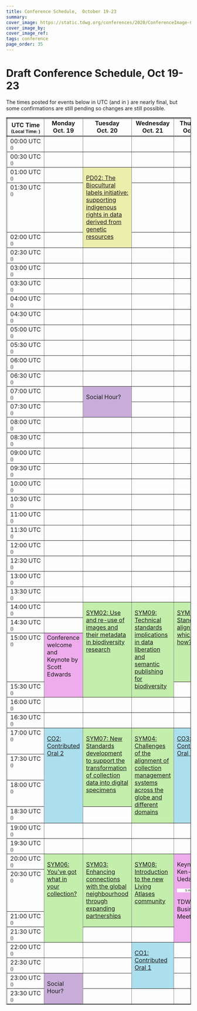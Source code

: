 ```yaml
---
title: Conference Schedule,  October 19-23
summary: 
cover_image: https://static.tdwg.org/conferences/2020/ConferenceImage-CR.jpg
cover_image_by: 
cover_image_ref: 
tags: conference
page_order: 35
---
```

<script type="text/javascript"> 

function horaLocal(hileraFechaHora, addlinebreak, addDay) {
// The function convert the parameter ISO Date string to the local hour HH:MM.
// Use addlinebreak to indicate a new line (1), a space (0) after the time.
// If addDay = 1 then a "(+1 day)" is added.
  var fecha = new Date(hileraFechaHora);   
  var horas = fecha.getHours();
  var minutos = fecha.getMinutes();
  
  if (horas < 10) {
     horas = "0" + horas.toString();
  }
  if (minutos < 10) {
     minutos = "0" + minutos.toString();
  }
  
  if (addlinebreak == 1) { 
    linebreak = "<br />"; 
  } else { 
    if (addlinebreak == 0) {
      linebreak = "&nbsp;"; 
    } else { 
      linebreak = ""; 
    } 
  }
  
  shiftDays = 0;
  shifted = "";
  if (addDay == 1) {
    shiftDays = fecha.getDate() - parseInt(hileraFechaHora.substr(hileraFechaHora.search("T")-2,2),10);
    if (shiftDays > 0) {
      shifted = "&plus;1 day";
    } else {
      if (shiftDays < 0) {
        shifted = "&minus;1 day";
      }
    }
  }
  return horas + ":" + minutos + linebreak + shifted;
}

function UTCZonaHorariaLocal(hileraFechaHora, addlinebreak) {
  // The function convert the parameter UTC ISO Date string to the local time.
  // Use addlinebreak to indicate a new line (1), a space (0) between "UTC" and the sign of the time.
  var fecha = new Date(hileraFechaHora);    

  var desfase = fecha.getTimezoneOffset();
  var signo = "&plus;";
  
  if (desfase < 0) { signo = "&plus;"; } else { signo = "&minus;"; }
  desfase = Math.abs(desfase);
  var horas = Math.trunc(desfase/60);
  var minutos = Math.trunc(desfase - (horas * 60));
  
  if (horas < 9) {horas = "0" + horas};
  if (minutos < 9) {minutos = "0"+ minutos};
  if (addlinebreak == 1) { 
    linebreak = "<br />"; 
  } else { 
    if (addlinebreak == 0) {
      linebreak = "&nbsp;"; 
    } else { 
      linebreak = ""; 
    } 
  }
  return ("UTC" + linebreak + signo) + (horas + ":" + minutos);
}

function DiaLocal(hileraFechaHora, lineas, formatoDia, formatoMes, localidad) {
  // The function convert the parameter ISO Date string to the day string.
  // lineas indicates if the result is more than 1 line (No:0, Yes:1)
  var fecha = new Date(hileraFechaHora);
  var nombreDia = fecha.toLocaleDateString(localidad, { weekday: formatoDia });
  var nombreMes = fecha.toLocaleDateString(localidad, { month: formatoMes });
  if (lineas == 1) {
    nombreDia = nombreDia + "<br>";
  } else {
    nombreDia = nombreDia + "&nbsp;";
  }
  nombreDia = nombreDia + fecha.getDate() + "&nbsp;" + nombreMes;
  return nombreDia;
}
</script>

# Draft Conference Schedule, Oct 19-23

The times posted for events below in UTC (and in <script type="text/javascript"> document.write( UTCZonaHorariaLocal('2020-10-19T00:00:00Z', 2) ); </script>) are nearly final, but some confirmations are still pending so changes are still possible.
<script type="text/javascript"> 
  // Some configuration variables
  let breakUTCLine = 1;
  let breakLocalDayLine = 1;
  let breakLocalHour = 1;
  let dontBreakLocalHour = -1;
  let weekOfDayFormat = 'long';
  let monthFormat = 'short';
  let localLocale = 'en-US';
  let showDayShift = 1;
</script>

<table style="border-collapse: collapse;" border="1px">
<tbody>
<tr style="border-style: double;">
<td style="vertical-align: bottom; text-align:center; width=10%;"><strong>UTC&nbsp;Time</strong><br />
  <span style="font-size:75%"><strong>(Local&nbsp;Time: <script type="text/javascript">document.write( UTCZonaHorariaLocal('2020-10-19T00:00:00Z', -1));</script>)</strong></span>
</td>
<td align="center" valign="top;"><strong>
  Monday<br />Oct. 19
<!--- <script type="text/javascript">document.write( DiaLocal('2020-10-19T00:00:00Z', breakLocalDayLine, weekOfDayFormat, monthFormat, localLocale) );</script> --->
  <br /> </strong>
</td>
<td align="center" valign="top;"><strong>
  Tuesday<br />Oct. 20
<!---  <script type="text/javascript">document.write( DiaLocal('2020-10-20T00:00:00Z', breakLocalDayLine, weekOfDayFormat, monthFormat, localLocale) );</script> --->
<br /> </strong></td>
<td align="center" valign="top;"><strong>
  Wednesday<br />Oct. 21
<!---  <script type="text/javascript">document.write( DiaLocal('2020-10-21T00:00:00Z', breakLocalDayLine, weekOfDayFormat, monthFormat, localLocale) );</script> --->
  <br /> </strong></td>
<td align="center" valign="top;"><strong>
  Thursday<br />Oct. 22
<!---  <script type="text/javascript">document.write( DiaLocal('2020-10-22T00:00:00Z', breakLocalDayLine, weekOfDayFormat, monthFormat, localLocale) );</script> --->
  <br /> </strong></td>
<td align="center" valign="top;"><strong>
  Friday<br />Oct. 23
<!---  <script type="text/javascript">document.write( DiaLocal('2020-10-23T00:00:00Z', breakLocalDayLine, weekOfDayFormat, monthFormat, localLocale) );</script> --->
  </strong></td>
</tr>
<tbody valign="top" >
<tr>
<td>00:00&nbsp;UTC<br /><span style="font-size:75%">(<script type="text/javascript">document.write( horaLocal('2020-10-19T00:00:00Z', dontBreakLocalHour, showDayShift));</script>)</span>
</td>
<td>&nbsp;</td>
<td>&nbsp;</td>
<td>&nbsp;</td>
<td>&nbsp;</td>
<td>&nbsp;</td>
</tr>
<tr>
<td>00:30&nbsp;UTC<br /><span style="font-size:75%">(<script type="text/javascript">document.write( horaLocal('2020-10-19T00:30:00Z', dontBreakLocalHour, showDayShift) );</script>)</span>
</td>
<td>&nbsp;</td>
<td>&nbsp;</td>
<td>&nbsp;</td>
<td>&nbsp;</td>
<td>&nbsp;</td>
</tr>
<tr>
<td>01:00&nbsp;UTC<br /><span style="font-size:75%">(<script type="text/javascript">document.write( horaLocal('2020-10-19T01:00:00Z', dontBreakLocalHour, showDayShift) );</script>)</span>
</td>
<td>&nbsp;</td>
<td style="background-color: #ECEEAC;" rowspan="3"><p><a href="../session-list/#pd02%20the%20biocultural%20labels%20initiative:%20supporting%20indigenous%20rights%20in%20data%20derived%20from%20genetic%20resources">PD02: The Biocultural labels initiative: supporting indigenous rights in data derived from genetic resources</a></p>
  <span style="font-size:75%"><strong>
    <a href="https://www.timeanddate.com/worldclock/fixedtime.html?msg=TDWG+2020+-+PD02%3A%20The%20Biocultural%20labels%20initiative&iso=20201020T0100&p1=1440&ah=2&am=" target="_blank"> 
      <script type="text/javascript">
        document.write( DiaLocal("2020-10-20T01:00:00Z", 0, "short", "short", "en-US") );
<!---        document.write(" "); document.write( horaLocal("2020-10-20T01:00:00Z", breakLocalHour, 0) ); --->
      </script></a></strong></span>
</td>
<td>&nbsp;</td>
<td>&nbsp;</td>
<td>&nbsp;</td>
</tr>
<tr>
<td>01:30&nbsp;UTC<br /><span style="font-size:75%">(<script type="text/javascript">document.write( horaLocal('2020-10-19T01:30:00Z', dontBreakLocalHour, showDayShift) );</script>)</span>
</td>
<td>&nbsp;</td>
<td>&nbsp;</td>
<td>&nbsp;</td>
<td style="background-color: #ECEEAC;" rowspan="4"><p><a href="../session-list/#pd01%20avenues%20into%20integration:%20communicating%20taxonomic%20intelligence%20from%20sender%20to%20recipient">PD01: Avenues into integration: communicating taxonomic intelligence from sender to recipient</a></p>
  <span style="font-size:75%"><strong>
    <a href="https://www.timeanddate.com/worldclock/fixedtime.html?msg=TDWG+2020+-+PD01%3A%20Avenues%20into%20integration&iso=20201023T0130&p1=1440&ah=2&am=" target="_blank"> 
      <script type="text/javascript">
        document.write( DiaLocal("2020-10-23T01:30:00Z", 0, "short", "short", "en-US") );
<!---        document.write(" "); document.write( horaLocal("2020-10-20T01:00:00Z", breakLocalHour, 0) ); --->
      </script></a></strong></span>
</td>
</tr>
<tr>
<td>02:00&nbsp;UTC<br /><span style="font-size:75%">(<script type="text/javascript">document.write( horaLocal('2020-10-19T02:00:00Z', dontBreakLocalHour, showDayShift) );</script>)</span>
</td>
<td>&nbsp;</td>
<td>&nbsp;</td>
<td>&nbsp;</td>
</tr>
<tr>
<td>02:30&nbsp;UTC<br /><span style="font-size:75%">(<script type="text/javascript">document.write( horaLocal('2020-10-19T02:30:00Z', dontBreakLocalHour, showDayShift) );</script>)</span>
</td>
<td>&nbsp;</td>
<td>&nbsp;</td>
<td>&nbsp;</td>
<td>&nbsp;</td>
</tr>
<tr>
<td>03:00&nbsp;UTC<br /><span style="font-size:75%">(<script type="text/javascript">document.write( horaLocal('2020-10-19T03:00:00Z', dontBreakLocalHour, showDayShift) );</script>)</span>
</td>
<td>&nbsp;</td>
<td>&nbsp;</td>
<td>&nbsp;</td>
<td>&nbsp;</td>
</tr>
<tr>
<td>03:30&nbsp;UTC<br /><span style="font-size:75%">(<script type="text/javascript">document.write( horaLocal('2020-10-19T03:30:00Z', dontBreakLocalHour, showDayShift) );</script>)</span>
</td>
<td>&nbsp;</td>
<td>&nbsp;</td>
<td>&nbsp;</td>
<td>&nbsp;</td>
<td>&nbsp;</td>
</tr>
<tr>
<td>04:00&nbsp;UTC<br /><span style="font-size:75%">(<script type="text/javascript">document.write( horaLocal('2020-10-19T04:00:00Z', dontBreakLocalHour, showDayShift) );</script>)</span>
</td>
<td>&nbsp;</td>
<td>&nbsp;</td>
<td>&nbsp;</td>
<td>&nbsp;</td>
<td>&nbsp;</td>
</tr>
<tr>
<td>04:30&nbsp;UTC<br /><span style="font-size:75%">(<script type="text/javascript">document.write( horaLocal('2020-10-19T04:30:00Z', dontBreakLocalHour, showDayShift) );</script>)</span>
</td>
<td>&nbsp;</td>
<td>&nbsp;</td>
<td>&nbsp;</td>
<td>&nbsp;</td>
<td>&nbsp;</td>
</tr>
<tr>
<td>05:00&nbsp;UTC<br /><span style="font-size:75%">(<script type="text/javascript">document.write( horaLocal('2020-10-19T05:00:00Z', dontBreakLocalHour, showDayShift) );</script>)</span>
</td>
<td>&nbsp;</td>
<td>&nbsp;</td>
<td>&nbsp;</td>
<td>&nbsp;</td>
<td>&nbsp;</td>
</tr>
<tr>
<td>05:30&nbsp;UTC<br /><span style="font-size:75%">(<script type="text/javascript">document.write( horaLocal('2020-10-19T05:30:00Z', dontBreakLocalHour, showDayShift) );</script>)</span>
</td>
<td>&nbsp;</td>
<td>&nbsp;</td>
<td>&nbsp;</td>
<td>&nbsp;</td>
<td>&nbsp;</td>
</tr>
<tr>
<td>06:00&nbsp;UTC<br /><span style="font-size:75%">(<script type="text/javascript">document.write( horaLocal('2020-10-19T06:00:00Z', dontBreakLocalHour, showDayShift) );</script>)</span>
</td>
<td>&nbsp;</td>
<td>&nbsp;</td>
<td>&nbsp;</td>
<td>&nbsp;</td>
<td>&nbsp;</td>
</tr>
<tr>
<td>06:30&nbsp;UTC<br /><span style="font-size:75%">(<script type="text/javascript">document.write( horaLocal('2020-10-19T06:30:00Z', dontBreakLocalHour, showDayShift) );</script>)</span>
</td>
<td>&nbsp;</td>
<td>&nbsp;</td>
<td>&nbsp;</td>
<td>&nbsp;</td>
<td>&nbsp;</td>
</tr>
<tr>
<td>07:00&nbsp;UTC<br /><span style="font-size:75%">(<script type="text/javascript">document.write( horaLocal('2020-10-19T07:00:00Z', dontBreakLocalHour, showDayShift) );</script>)</span>
</td>
<td>&nbsp;</td>
<td style="background-color: #c8add8;" rowspan="2"><p>Social Hour?</p>
  <span style="font-size:75%"><strong>
    <a href="https://www.timeanddate.com/worldclock/fixedtime.html?msg=TDWG+2020+-+Social%20Hour&iso=20201020T0700&p1=1440&ah=2&am=" target="_blank"> 
      <script type="text/javascript">
        document.write( DiaLocal("2020-10-20T07:00:00Z", 0, "short", "short", "en-US") );
<!---        document.write(" "); document.write( horaLocal("2020-10-20T01:00:00Z", breakLocalHour, 0) ); --->
      </script></a></strong></span>
</td>
<td>&nbsp;</td>
<td>&nbsp;</td>
<td>&nbsp;</td>
</tr>
<tr>
<td>07:30&nbsp;UTC<br /><span style="font-size:75%">(<script type="text/javascript">document.write( horaLocal('2020-10-19T07:30:00Z', dontBreakLocalHour, showDayShift) );</script>)</span>
</td>
<td>&nbsp;</td>
<td>&nbsp;</td>
<td>&nbsp;</td>
<td>&nbsp;</td>
</tr>
<tr>
<td>08:00&nbsp;UTC<br /><span style="font-size:75%">(<script type="text/javascript">document.write( horaLocal('2020-10-19T08:00:00Z', dontBreakLocalHour, showDayShift) );</script>)</span>
</td>
<td>&nbsp;</td>
<td>&nbsp;</td>
<td>&nbsp;</td>
<td>&nbsp;</td>
<td>&nbsp;</td>
</tr>
<tr>
<td>08:30&nbsp;UTC<br /><span style="font-size:75%">(<script type="text/javascript">document.write( horaLocal('2020-10-19T08:30:00Z', dontBreakLocalHour, showDayShift) );</script>)</span>
</td>
<td>&nbsp;</td>
<td>&nbsp;</td>
<td>&nbsp;</td>
<td>&nbsp;</td>
<td style="background-color: #acdfee;" rowspan="4"><p><a href="../session-list/#co04%20contributed%20oral%204">CO4: Contributed Oral 4</a></p>
  <span style="font-size:75%"><strong>
    <a href="https://www.timeanddate.com/worldclock/fixedtime.html?msg=TDWG+2020+-+CO04%3A%20Contributed%20Oral%204&iso=20201023T0830&p1=1440&ah=2&am=" target="_blank"> 
      <script type="text/javascript">
        document.write( DiaLocal("2020-10-23T08:30:00Z", 0, "short", "short", "en-US") );
<!---        document.write(" "); document.write( horaLocal("2020-10-20T01:00:00Z", breakLocalHour, 0) ); --->
      </script></a></strong></span>
</td>
</tr>
<tr>
<td>09:00&nbsp;UTC<br /><span style="font-size:75%">(<script type="text/javascript">document.write( horaLocal('2020-10-19T09:00:00Z', dontBreakLocalHour, showDayShift) );</script>)</span>
</td>
<td>&nbsp;</td>
<td>&nbsp;</td>
<td>&nbsp;</td>
<td>&nbsp;</td>
</tr>
<tr>
<td>09:30&nbsp;UTC<br /><span style="font-size:75%">(<script type="text/javascript">
    document.write( horaLocal('2020-10-19T09:30:00Z', dontBreakLocalHour, showDayShift) );
  </script>)</span>
</td>
<td>&nbsp;</td>
<td>&nbsp;</td>
<td>&nbsp;</td>
<td>&nbsp;</td>
</tr>
<tr>
<td>10:00&nbsp;UTC<br /><span style="font-size:75%">(<script type="text/javascript">
    document.write( horaLocal('2020-10-19T10:00:00Z', dontBreakLocalHour, showDayShift) );
  </script>)</span>
</td>
<td>&nbsp;</td>
<td>&nbsp;</td>
<td>&nbsp;</td>
<td>&nbsp;</td>
</tr>
<tr>
<td>10:30&nbsp;UTC<br /><span style="font-size:75%">(<script type="text/javascript">
    document.write( horaLocal('2020-10-19T10:30:00Z', dontBreakLocalHour, showDayShift) );
  </script>)</span>
</td>
<td>&nbsp;</td>
<td>&nbsp;</td>
<td>&nbsp;</td>
<td>&nbsp;</td>
<td>&nbsp;</td>
</tr>
<tr>
<td>11:00&nbsp;UTC<br /><span style="font-size:75%">(<script type="text/javascript">
    document.write( horaLocal('2020-10-19T11:00:00Z', dontBreakLocalHour, showDayShift) );
  </script>)</span>
</td>
<td>&nbsp;</td>
<td>&nbsp;</td>
<td>&nbsp;</td>
<td>&nbsp;</td>
<td>&nbsp;</td>
</tr>
<tr>
<td>11:30&nbsp;UTC<br /><span style="font-size:75%">(<script type="text/javascript">
    document.write( horaLocal('2020-10-19T11:30:00Z', dontBreakLocalHour, showDayShift) );
  </script>)</span>
</td>
<td>&nbsp;</td>
<td>&nbsp;</td>
<td>&nbsp;</td>
<td>&nbsp;</td>
<td style="background-color: #acdfee;" rowspan="4"><p><a href="../session-list/#co05%20contributed%20oral%205">CO5: Contributed Oral 5</a></p>
  <span style="font-size:75%"><strong>
    <a href="https://www.timeanddate.com/worldclock/fixedtime.html?msg=TDWG+2020+-+CO05%3A%20Contributed%20Oral%205&iso=20201023T1130&p1=1440&ah=2&am=" target="_blank"> 
      <script type="text/javascript">
        document.write( DiaLocal("2020-10-23T11:30:00Z", 0, "short", "short", "en-US") );
<!---        document.write(" "); document.write( horaLocal("2020-10-20T01:00:00Z", breakLocalHour, 0) ); --->
      </script></a></strong></span>
</td>
</tr>
<tr>
<td>12:00&nbsp;UTC<br /><span style="font-size:75%">(<script type="text/javascript">
    document.write( horaLocal('2020-10-19T12:00:00Z', dontBreakLocalHour, showDayShift) );
  </script>)</span>
</td>
<td>&nbsp;</td>
<td>&nbsp;</td>
<td>&nbsp;</td>
<td>&nbsp;</td>
</tr>
<tr>
<td>12:30&nbsp;UTC<br /><span style="font-size:75%">(<script type="text/javascript">
    document.write( horaLocal('2020-10-19T12:30:00Z', dontBreakLocalHour, showDayShift) );
  </script>)</span>
</td>
<td>&nbsp;</td>
<td>&nbsp;</td>
<td>&nbsp;</td>
<td>&nbsp;</td>
</tr>
<tr>
<td>13:00&nbsp;UTC<br /><span style="font-size:75%">(<script type="text/javascript">
    document.write( horaLocal('2020-10-19T13:00:00Z', dontBreakLocalHour, showDayShift) );
  </script>)</span>
</td>
<td>&nbsp;</td>
<td>&nbsp;</td>
<td>&nbsp;</td>
<td>&nbsp;</td>
</tr>
<tr>
<td>13:30&nbsp;UTC<br /><span style="font-size:75%">(<script type="text/javascript">
    document.write( horaLocal('2020-10-19T13:30:00Z', dontBreakLocalHour, showDayShift) );
  </script>)</span>
</td>
<td>&nbsp;</td>
<td>&nbsp;</td>
<td>&nbsp;</td>
<td>&nbsp;</td>
<td>&nbsp;</td>
</tr>
<tr>
<td>14:00&nbsp;UTC<br /><span style="font-size:75%">(<script type="text/javascript">
    document.write( horaLocal('2020-10-19T14:00:00Z', dontBreakLocalHour, showDayShift) );
  </script>)</span>
</td>
<td>&nbsp;</td>
<td style="background-color: #C3EEAC;" rowspan="4"><p><a href="../session-list/#sym02%20use%20and%20re-use%20of%20images%20and%20their%20metadata%20in%20biodiversity%20research">SYM02: Use and re-use of images and their metadata in biodiversity research</a></p>
  <span style="font-size:75%"><strong>
    <a href="https://www.timeanddate.com/worldclock/fixedtime.html?msg=TDWG+2020+-+SYM02%3A%20Use%20and%20Re-use%20of%20%20images%20and%20their%20metadata%20in%20biodiversity%20research&iso=20201020T1400&p1=1440&ah=2&am=" target="_blank"> 
      <script type="text/javascript">
        document.write( DiaLocal("2020-10-20T14:00:00Z", 0, "short", "short", "en-US") );
<!---        document.write(" "); document.write( horaLocal("2020-10-20T01:00:00Z", breakLocalHour, 0) ); --->
      </script></a></strong></span>
</td>
<td style="background-color: #C3EEAC;" rowspan="4"><p><a href="../session-list/#sym09%20technical%20and%20standards%20implications%20in%20data%20liberation%20and%20semantic%20publishing%20for%20biodiversity">SYM09: Technical standards implications in data liberation and semantic publishing for biodiversity</a></p>
  <span style="font-size:75%"><strong>
    <a href="https://www.timeanddate.com/worldclock/fixedtime.html?msg=TDWG+2020+-+SYM09%3A%20Technical%20standards%20implications%20in%20data%20liberation%20and%20semantic%20publishing%20for%20biodiversity&iso=20201021T1400&p1=1440&ah=2&am=" target="_blank"> 
      <script type="text/javascript">
        document.write( DiaLocal("2020-10-21T14:00:00Z", 0, "short", "short", "en-US") );
<!---        document.write(" "); document.write( horaLocal("2020-10-20T01:00:00Z", breakLocalHour, 0) ); --->
      </script></a></strong></span>
</td>
<td style="background-color: #C3EEAC;" rowspan="3"><p><a href="../session-list/#sym01%20standards%20alignment:%20which%20and%20how?">SYM01: Standards alignment: which and how?</a></p>
  <span style="font-size:75%"><strong>
    <a href="https://www.timeanddate.com/worldclock/fixedtime.html?msg=TDWG+2020+-+SYM01%3A%20Standards%20alignment%3F%20which%20and%20how%3F&iso=20201022T1400&p1=1440&ah=2&am=" target="_blank"> 
      <script type="text/javascript">
        document.write( DiaLocal("2020-10-22T14:00:00Z", 0, "short", "short", "en-US") );
<!---        document.write(" "); document.write( horaLocal("2020-10-20T01:00:00Z", breakLocalHour, 0) ); --->
      </script></a></strong></span>
</td>
<td style="background-color: #ECEEAC;" rowspan="3"><p><a href="../session-list/#pd03%20enabling%20digital%20specimen%20and%20extended%20specimen%20concepts%20in%20current%20tools%20and%20services">PD03: Enabling digital specimen and extended specimen concepts in current tools and services</a></p>
  <span style="font-size:75%"><strong>
    <a href="https://www.timeanddate.com/worldclock/fixedtime.html?msg=TDWG+2020+-+PD03%3A%20Enabling%20digital%20specimen%20and%20extended%20specimen%20concepts%20in%20current%20tools%20and%20services&iso=20201023T1400&p1=1440&ah=2&am=" target="_blank"> 
      <script type="text/javascript">
        document.write( DiaLocal("2020-10-23T14:00:00Z", 0, "short", "short", "en-US") );
<!---        document.write(" "); document.write( horaLocal("2020-10-20T01:00:00Z", breakLocalHour, 0) ); --->
      </script></a></strong></span>
</td>
</tr>
<tr>
<td>14:30&nbsp;UTC<br /><span style="font-size:75%">(<script type="text/javascript">
    document.write( horaLocal('2020-10-19T14:30:00Z', dontBreakLocalHour, showDayShift) );
  </script>)</span>
</td>
<td>&nbsp;</td>
</tr>
<tr>
<td>15:00&nbsp;UTC<br /><span style="font-size:75%">(<script type="text/javascript">
    document.write( horaLocal('2020-10-19T15:00:00Z', dontBreakLocalHour, showDayShift) );
  </script>)</span>
</td>
<td style="background-color: #EEACEC;" rowspan="2">
  Conference welcome and Keynote by<br />Scott Edwards<br />
  <span style="font-size:75%"><strong>
    <a href="https://www.timeanddate.com/worldclock/fixedtime.html?msg=TDWG+2020+-+Conference%20welcome%20and%20Keynote&iso=20201019T1500&p1=1440&ah=2&am=" target="_blank"> 
      <script type="text/javascript">
        document.write( DiaLocal("2020-10-19T15:00:00Z", 0, "short", "short", "en-US") );
<!---        document.write(" "); document.write( horaLocal("2020-10-19T15:00:00Z", breakLocalHour, 0) ); --->
      </script></a></strong></span>
  </td>
</tr>
<tr>
<td>15:30&nbsp;UTC<br /><span style="font-size:75%">(<script type="text/javascript">
    document.write( horaLocal('2020-10-19T15:30:00Z', dontBreakLocalHour, showDayShift) );
  </script>)</span>
</td>
<td>&nbsp;</td>
<td>&nbsp;</td>
</tr>
<tr>
<td>16:00&nbsp;UTC<br /><span style="font-size:75%">(<script type="text/javascript">
    document.write( horaLocal('2020-10-19T16:00:00Z', dontBreakLocalHour, showDayShift) );
  </script>)</span>
</td>
<td>&nbsp;</td>
<td>&nbsp;</td>
<td>&nbsp;</td>
<td>&nbsp;</td>
<td>&nbsp;</td>
</tr>
<tr>
<td>16:30&nbsp;UTC<br /><span style="font-size:75%">(<script type="text/javascript">
    document.write( horaLocal('2020-10-19T16:30:00Z', dontBreakLocalHour, showDayShift) );
  </script>)</span>
</td>
<td>&nbsp;</td>
<td>&nbsp;</td>
<td>&nbsp;</td>
<td>&nbsp;</td>
<td>&nbsp;</td>
</tr>
<tr>
<td>17:00&nbsp;UTC<br /><span style="font-size:75%">(<script type="text/javascript">
    document.write( horaLocal('2020-10-19T17:00:00Z', dontBreakLocalHour, showDayShift) );
  </script>)</span>
</td>
<td style="background-color: #acdfee;" rowspan="4"><p><a href="../session-list/#co02%20contributed%20oral%202">CO2: Contributed Oral 2</a></p>
  <span style="font-size:75%"><strong>
    <a href="https://www.timeanddate.com/worldclock/fixedtime.html?msg=TDWG+2020+-+CO02%3A%20Contributed%20oral%2002&iso=20201019T1700&p1=1440&ah=2&am=" target="_blank"> 
      <script type="text/javascript">
        document.write( DiaLocal("2020-10-19T17:00:00Z", 0, "short", "short", "en-US") );
<!---        document.write(" "); document.write( horaLocal("2020-10-19T17:00:00Z", breakLocalHour, 0) ); --->
      </script></a></strong></span>
</td>
<td style="background-color: #C3EEAC;" rowspan="3"><p><a href="../session-list/#sym07%20new%20standards%20development%20to%20support%20the%20transformation%20of%20collection%20data%20into%20digital%20specimens">SYM07: New Standards development to support the transformation of collection data into digital specimens</a></p>
  <span style="font-size:75%"><strong>
    <a href="https://www.timeanddate.com/worldclock/fixedtime.html?msg=TDWG+2020+-+SYM07%3A%20New%20Standards%20development%20to%20support%20the%20transformation%20of%20collection%20data%20into%20digital%20specimens&iso=20201020T1700&p1=1440&ah=2&am=" target="_blank">
      <script type="text/javascript">
        document.write( DiaLocal("2020-10-20T17:00:00Z", 0, "short", "short", "en-US") );
<!---        document.write(" "); document.write( horaLocal("2020-10-20T17:00:00Z", breakLocalHour, 0) ); --->
      </script></a></strong></span>
</td>
<td style="background-color: #C3EEAC;" rowspan="4"><p><a href="../session-list/#sym04%20challenges%20of%20the%20alignment%20of%20collection%20management%20systems%20across%20the%20globe%20and%20different%20domains">SYM04: Challenges of the alignment of collection management systems across the globe and different domains</a></p>
  <span style="font-size:75%"><strong>
    <a href="https://www.timeanddate.com/worldclock/fixedtime.html?msg=TDWG+2020+-+SYM04%3A%20Challenges%20of%20the%20alignment%20of%20collection%20management%20systems%20across%20the%20globe%20and%20different%20domains&iso=20201021T1700&p1=1440&ah=2&am=" target="_blank">
      <script type="text/javascript">
        document.write( DiaLocal("2020-10-21T17:00:00Z", 0, "short", "short", "en-US") );
<!---        document.write(" "); document.write( horaLocal("2020-10-21T17:00:00Z", breakLocalHour, 0) ); --->
      </script></a></strong></span>
  </td>
<td style="background-color: #acdfee;" rowspan="4"><p><a href="../session-list/#co03%20contributed%20oral%203">CO3: Contributed Oral 3</a></p>
  <span style="font-size:75%"><strong>
    <a href="https://www.timeanddate.com/worldclock/fixedtime.html?msg=TDWG+2020+-+CO03%3A%20Contributed%20oral%2003&iso=20201022T1700&p1=1440&ah=2&am=" target="_blank">
      <script type="text/javascript">
        document.write( DiaLocal("2020-10-22T17:00:00Z", 0, "short", "short", "en-US") );
<!---        document.write(" "); document.write( horaLocal("2020-10-22T17:00:00Z", breakLocalHour, 0) ); --->
      </script></a></strong></span>
</td>
<td style="background-color: #C3EEAC;" rowspan="3"><p><a href="../session-list/#sym05%20using%20collections%20to%20mitigate%20and%20prevent%20zoonotic%20disease:%20data%20mobilization%20and%20integration">SYM05: Using collections to mitigate and prevent zoonotic disease: data mobilization and integration</a></p>
  <span style="font-size:75%"><strong>
    <a href="https://www.timeanddate.com/worldclock/fixedtime.html?msg=TDWG+2020+-+SYM05%3A%20Using%20collections%20to%20mitigate%20and%20prevent%20zoonotic%20disease%3A%20data%20mobilization%20and%20integration&iso=20201023T1700&p1=1440&ah=2&am=" target="_blank">
      <script type="text/javascript">
        document.write( DiaLocal("2020-10-23T17:00:00Z", 0, "short", "short", "en-US") );
<!---        document.write(" "); document.write( horaLocal("2020-10-23T17:00:00Z", breakLocalHour, 0) ); --->
      </script></a></strong></span>
</td>
</tr>
<tr>
<td>17:30&nbsp;UTC<br /><span style="font-size:75%">(<script type="text/javascript">
    document.write( horaLocal('2020-10-19T17:30:00Z', dontBreakLocalHour, showDayShift) );
  </script>)</span>
</td>
</tr>
<tr>
<td>18:00&nbsp;UTC<br /><span style="font-size:75%">(<script type="text/javascript">
    document.write( horaLocal('2020-10-19T18:00:00Z', dontBreakLocalHour, showDayShift) );
  </script>)</span>
</td>
</tr>
<tr>
<td>18:30&nbsp;UTC<br /><span style="font-size:75%">(<script type="text/javascript">
    document.write( horaLocal('2020-10-19T18:30:00Z', dontBreakLocalHour, showDayShift) );
  </script>)</span>
</td>
<td>&nbsp;</td>
<td>&nbsp;</td>
</tr>
<tr>
<td>19:00&nbsp;UTC<br /><span style="font-size:75%">(<script type="text/javascript">
    document.write( horaLocal('2020-10-19T19:00:00Z', dontBreakLocalHour, showDayShift) );
  </script>)</span>
</td>
<td>&nbsp;</td>
<td>&nbsp;</td>
<td>&nbsp;</td>
<td>&nbsp;</td>
<td>&nbsp;</td>
</tr>
<tr>
<td>19:30&nbsp;UTC<br /><span style="font-size:75%">(<script type="text/javascript">
    document.write( horaLocal('2020-10-19T19:30:00Z', dontBreakLocalHour, showDayShift) );
  </script>)</span>
</td>
<td>&nbsp;</td>
<td>&nbsp;</td>
<td>&nbsp;</td>
<td>&nbsp;</td>
<td>&nbsp;</td>
</tr>
<tr>
<td>20:00&nbsp;UTC<br /><span style="font-size:75%">(<script type="text/javascript">
    document.write( horaLocal('2020-10-19T20:00:00Z', dontBreakLocalHour, showDayShift) );
  </script>)</span>
</td>
<td style="background-color: #C3EEAC;" rowspan="4"><p><a href="../session-list/#sym06%20you%20have%20what%20in%20your%20collection?">SYM06: You've got what in your collection?</a></p>
  <span style="font-size:75%"><strong>
    <a href="https://www.timeanddate.com/worldclock/fixedtime.html?msg=TDWG+2020+-+SYM06%3A%20You've%20got%20what%20in%20your%20collection?&iso=20201019T2000&p1=1440&ah=2&am=" target="_blank">
      <script type="text/javascript">
        document.write( DiaLocal("2020-10-19T20:00:00Z", 0, "short", "short", "en-US") );
<!---        document.write(" "); document.write( horaLocal("2020-10-19T20:00:00Z", breakLocalHour, 0) ); --->
      </script></a></strong></span>
</td>
<td style="background-color: #C3EEAC;" rowspan="3"><p><a href="../session-list/#sym03%20enhancing%20connections%20with%20the%20global%20neighbourhood%20through%20expanding%20partnerships">SYM03: Enhancing connections with the global neighbourhood through expanding partnerships</a></p>
  <span style="font-size:75%"><strong>
    <a href="https://www.timeanddate.com/worldclock/fixedtime.html?msg=TDWG+2020+-+SYM03%3A%20Enhancing%20connections%20with%20the%20global%20neighbourhood%20through%20expanding%20partnerships&iso=20201020T2000&p1=1440&ah=2&am=" target="_blank">
      <script type="text/javascript">
        document.write( DiaLocal("2020-10-20T20:00:00Z", 0, "short", "short", "en-US") );
<!---        document.write(" "); document.write( horaLocal("2020-10-20T20:00:00Z", breakLocalHour, 0) ); --->
      </script></a></strong></span>
</td>
<td style="background-color: #C3EEAC;" rowspan="3"><p><a href="../session-list/#sym08%20introduction%20to%20the%20new%20living%20atlases%20community">SYM08: Introduction to the new Living Atlases community</a></p>
  <span style="font-size:75%"><strong>
    <a href="https://www.timeanddate.com/worldclock/fixedtime.html?msg=TDWG+2020+-+SYM08%3A%20Introduction%20to%20the%20new%20Living%20Atlases%20community&iso=20201021T2000&p1=1440&ah=2&am=" target="_blank">
      <script type="text/javascript">
        document.write( DiaLocal("2020-10-21T20:00:00Z", 0, "short", "short", "en-US") );
<!---        document.write(" "); document.write( horaLocal("2020-10-21T20:00:00Z", breakLocalHour, 0) ); --->
      </script></a></strong></span>
</td>
<td style="background-color: #EEACEC;" rowspan="4">
  <p>Keynote by<br />Ken-Ichi Ueda</p>
  <p style="font-size:75%"><strong>
  <a href="https://www.timeanddate.com/worldclock/fixedtime.html?msg=TDWG+2020+-+Mid%20Conference%20Keynote&iso=20201022T2200&p1=1440&ah=2&am=" target="_blank"> 
    <script type="text/javascript">
      document.write( DiaLocal("2020-10-22T22:00:00Z", 0, "short", "short", "en-US") );
<!---      document.write(" "); document.write( horaLocal("2020-10-22T22:00:00Z", breakLocalHour, 0) ); --->
    </script>
  </a></strong>
  </p>
  <p style="font-size:50%; text-align:center; background-color:white">&nbsp;&nbsp;5 min break&nbsp;&nbsp;</p>
  <p>TDWG Business Meeting</p>
</td>
<td>&nbsp;</td>
</tr>
<tr>
<td>20:30&nbsp;UTC<br /><span style="font-size:75%">(<script type="text/javascript">
    document.write( horaLocal('2020-10-19T20:30:00Z', dontBreakLocalHour, showDayShift) );
  </script>)</span>
</td>
<td style="background-color: #c8add8;" rowspan="2"><p>Closing social session</p>
  <span style="font-size:75%"><strong>
    <a href="https://www.timeanddate.com/worldclock/fixedtime.html?msg=TDWG+2020+-+Closing%20social%20session&iso=20201023T2030&p1=1440&ah=2&am=" target="_blank"> 
      <script type="text/javascript">
        document.write( DiaLocal("2020-10-23T20:30:00Z", 0, "short", "short", "en-US") );
<!---        document.write(" "); document.write( horaLocal("2020-10-23T20:30:00Z", breakLocalHour, 0) ); --->
      </script></a></strong></span>
</td>
</tr>
<tr>
<td>21:00&nbsp;UTC<br /><span style="font-size:75%">(<script type="text/javascript">
    document.write( horaLocal('2020-10-19T21:00:00Z', dontBreakLocalHour, showDayShift) );
  </script>)</span>
</td>
<!---<td>&nbsp; style="background-color: #d8c3ad;" rowspan="3" --->
</tr>
<tr>
<td>21:30&nbsp;UTC<br /><span style="font-size:75%">(<script type="text/javascript">
    document.write( horaLocal('2020-10-19T21:30:00Z', dontBreakLocalHour, showDayShift) );
  </script>)</span>
</td>
<td>&nbsp;</td>
<td>&nbsp;</td>
<td>&nbsp;</td>
</tr>
<tr>
<td>22:00&nbsp;UTC<br /><span style="font-size:75%">(<script type="text/javascript">
    document.write( horaLocal('2020-10-19T22:00:00Z', dontBreakLocalHour, showDayShift) );
  </script>)</span>
</td>
<td>&nbsp;</td>
<td>&nbsp;</td>
<td style="background-color: #acdfee;" rowspan="3"><p><a href="../session-list/#co01%20contributed%20oral%201">CO1: Contributed Oral 1</a></p>
  <span style="font-size:75%"><strong>
    <a href="https://www.timeanddate.com/worldclock/fixedtime.html?msg=TDWG+2020+-+CO01%3A%20Contributed%20oral%2001&iso=20201021T2200&p1=1440&ah=2&am=" target="_blank">
      <script type="text/javascript">
        document.write( DiaLocal("2020-10-21T22:00:00Z", 0, "short", "short", "en-US") );
<!---        document.write(" "); document.write( horaLocal("2020-10-21T22:00:00Z", breakLocalHour, 0) ); --->
      </script></a></strong></span>
</td>
<td>&nbsp;</td>
<td>&nbsp;</td>
</tr>
<tr>
<td>22:30&nbsp;UTC<br /><span style="font-size:75%">(<script type="text/javascript">
    document.write( horaLocal('2020-10-19T22:30:00Z', dontBreakLocalHour, showDayShift) );
  </script>)</span>
</td>
<td>&nbsp;</td>
<td>&nbsp;</td>
<td>&nbsp;</td>
<td>&nbsp;</td>
</tr>
<tr>
<td>23:00&nbsp;UTC<br /><span style="font-size:75%">(<script type="text/javascript">
    document.write( horaLocal('2020-10-19T23:00:00Z', dontBreakLocalHour, showDayShift) );
  </script>)</span>
</td>
<td style="background-color: #c8add8;" rowspan="2"><p>Social Hour?</p>
  <span style="font-size:75%"><strong>
    <a href="https://www.timeanddate.com/worldclock/fixedtime.html?msg=TDWG+2020+-+Social%20Hour?&iso=20201019T2300&p1=1440&ah=2&am=" target="_blank">
      <script type="text/javascript">
        document.write( DiaLocal("2020-10-19T23:00:00Z", 0, "short", "short", "en-US") );
<!---        document.write(" "); document.write( horaLocal("2020-10-19T23:00:00Z", breakLocalHour, 0) ); --->
      </script></a></strong></span>
</td>
<td>&nbsp;</td>
<td>&nbsp;</td>
<td>&nbsp;</td>
</tr>
<tr>
<td>23:30&nbsp;UTC<br /><span style="font-size:75%">(<script type="text/javascript">
    document.write( horaLocal('2020-10-19T23:30:00Z', dontBreakLocalHour, showDayShift) );
  </script>)</span>
</td>
<td>&nbsp;</td>
<td>&nbsp;</td>
<td>&nbsp;</td>
<td>&nbsp;</td>
</tr>
</tbody>
</table>  








